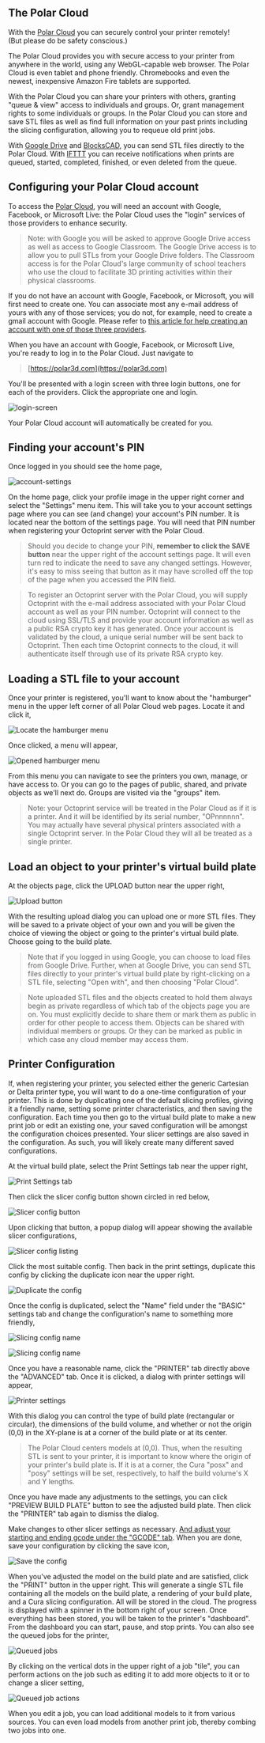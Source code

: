 ## The Polar Cloud

With the [Polar Cloud](https://polar3d.com) you can securely control your printer remotely!  
(But please do be safety conscious.)

The Polar Cloud provides you with secure access to your printer from anywhere in the world, using any WebGL-capable web browser. The Polar Cloud is even tablet and phone friendly. Chromebooks and even the newest, inexpensive Amazon Fire tablets are supported.

With the Polar Cloud you can share your printers with others, granting "queue & view" access to individuals and groups. Or, grant management rights to some individuals or groups. In the Polar Cloud you can store and save STL files as well as find full information on your past prints including the slicing configuration, allowing you to requeue old print jobs.

With [Google Drive](https://drive.google.com) and [BlocksCAD](https://www.blockscad3d.com/editor), you can send STL files directly to the Polar Cloud. With [IFTTT](https://ifttt.com/polar3d) you can receive notifications when prints are queued, started, completed, finished, or even deleted from the queue.

## Configuring your Polar Cloud account

To access the [Polar Cloud](https://polar3d.com), you will need an account with Google, Facebook, or Microsoft Live: the Polar Cloud uses the "login" services of those providers to enhance security.

> Note: with Google you will be asked to approve Google Drive access as well as access to Google Classroom. The Google Drive access is to allow you to pull STLs from your Google Drive folders. The Classroom access is for the Polar Cloud's large community of school teachers who use the cloud to facilitate 3D printing activities within their physical classrooms.

If you do not have an account with Google, Facebook, or Microsoft, you will first need to create one. You can associate most any e-mail address of yours with any of those services; you do not, for example, need to create a gmail account with Google. Please refer to [this article for help creating an account with one of those three providers](https://polar3d.freshdesk.com/support/solutions/articles/9000108915-linking-your-current-email-address-to-a-google-microsoft-or-facebook-account).

When you have an account with Google, Facebook, or Microsoft Live, you're ready to log in to the Polar Cloud. Just
navigate to

> [https://polar3d.com](https://polar3d.com)

You'll be presented with a login screen with three login buttons, one for each of the providers. Click the appropriate one and login.

![login-screen](images/login.png)

Your Polar Cloud account will automatically be created for you.

## Finding your account's PIN

Once logged in you should see the home page,

![account-settings](images/account-settings.png)

On the home page, click your profile image in the upper right corner and select the "Settings" menu item. This will take you to your account settings page where you can see (and change) your account's PIN number. It is located near the bottom of the settings page. You will need that PIN number when registering your Octoprint server with the Polar Cloud.

> Should you decide to change your PIN, **remember to click the SAVE button** near the upper right of the account settings page.   It will even turn red to indicate the need to save any changed settings.  However, it's easy to miss seeing that button as it may have scrolled off the top of the page when you accessed the PIN field.

> To register an Octoprint server with the Polar Cloud, you will supply Octoprint with the e-mail address associated with your Polar Cloud account as well as your PIN number. Octoprint will connect to the cloud using SSL/TLS and provide your account information as well as a public RSA crypto key it has generated. Once your account is validated by the cloud, a unique serial number will be sent back to Octoprint. Then each time Octoprint connects to the cloud, it will authenticate itself through use of its private RSA crypto key.

## Loading a STL file to your account

Once your printer is registered, you'll want to know about the "hamburger" menu in the upper left corner of all Polar Cloud web pages. Locate it and click it,

![Locate the hamburger menu](images/hamburger-menu-1.png)

Once clicked, a menu will appear,

![Opened hamburger menu](images/hamburger-menu-2.png)

From this menu you can navigate to see the printers you own, manage, or have access to. Or you can go to the pages of public, shared, and private objects as we'll next do. Groups are visited via the "groups" item.

> Note: your Octoprint service will be treated in the Polar Cloud as if it is a printer. And it will be identified by its serial number, "OPnnnnnn". You may actually have several physical printers associated with a single Octoprint server. In the Polar Cloud they will all be treated as a single printer.

## Load an object to your printer's virtual build plate

At the objects page, click the UPLOAD button near the upper right,

![Upload button](images/upload.png)

With the resulting upload dialog you can upload one or more STL files. They will be saved to a private object of your own and you will be given the choice of viewing the object or going to the printer's virtual build plate. Choose going to the build plate.

> Note that if you logged in using Google, you can choose to load files from Google Drive. Further, when at Google Drive, you can send STL files directly to your printer's virtual build plate by right-clicking on a STL file, selecting "Open with", and then choosing "Polar Cloud".

> Note uploaded STL files and the objects created to hold them always begin as private regardless of which tab of the objects page you are on. You must explicitly decide to share them or mark them as public in order for other people to access them. Objects can be shared with individual members or groups. Or they can be marked as public in which case any cloud member may access them.

## Printer Configuration

If, when registering your printer, you selected either the generic Cartesian or Delta printer type, you will want to do a one-time configuration of your printer. This is done by duplicating one of the default slicing profiles, giving it a friendly name, setting some printer characteristics, and then saving the configuration. Each time you then go to the virtual build plate to make a new print job or edit an existing one, your saved configuration will be amongst the configuration choices presented. Your slicer settings are also saved in the configuration. As such, you will likely create many different saved configurations.

At the virtual build plate, select the Print Settings tab near the upper right,

![Print Settings tab](images/build-plate.png)

Then click the slicer config button shown circled in red below,

![Slicer config button](images/slicer-config.png)

Upon clicking that button, a popup dialog will appear showing the available slicer configurations,

![Slicer config listing](images/slicer-configs.png)

Click the most suitable config. Then back in the print settings, duplicate this config by clicking the duplicate icon near the upper right.

![Duplicate the config](images/duplicate-slicing-config.png)

Once the config is duplicated, select the "Name" field under the "BASIC" settings tab and change the configuration's name to something more friendly,

![Slicing config name](images/slicing-config-name-1.png)

![Slicing config name](images/slicing-config-name-2.png)

Once you have a reasonable name, click the "PRINTER" tab directly above the "ADVANCED" tab. Once it is clicked, a dialog with printer settings will appear,

![Printer settings](images/machine-defs.png)

With this dialog you can control the type of build plate (rectangular or circular), the dimensions of the build volume, and whether or not the origin (0,0) in the XY-plane is at a corner of the build plate or at its center.

> The Polar Cloud centers models at (0,0). Thus, when the resulting STL is sent to your printer, it is important to know where the origin of your printer's build plate is. If it is at a corner, the Cura "posx" and "posy" settings will be set, respectively, to half the build volume's X and Y lengths.

Once you have made any adjustments to the settings, you can click "PREVIEW BUILD PLATE" button to see the adjusted build plate. Then click the "PRINTER" tab again to dismiss the dialog.

Make changes to other slicer settings as necessary. <u>And adjust your starting and ending gcode under the "GCODE" tab</u>. When you are done, save your configuration by clicking the save icon,

![Save the config](images/save-slicing-config.png)

When you've adjusted the model on the build plate and are satisfied, click the "PRINT" button in the upper right. This will generate a single STL file containing all the models on the build plate, a rendering of your build plate, and a Cura slicing configuration. All will be stored in the cloud. The progress is displayed with a spinner in the bottom right of your screen. Once everything has been stored, you will be taken to the printer's "dashboard". From the dashboard you can start, pause, and stop prints. You can also see the queued jobs for the printer,

![Queued jobs](images/queued-jobs.png)

By clicking on the vertical dots in the upper right of a job "tile", you can perform actions on the job such as editing it to add more objects to it or to change a slicer setting,

![Queued job actions](images/queued-job-options.png)

When you edit a job, you can load additional models to it from various sources. You can even load models from another print job, thereby combing two jobs into one.
